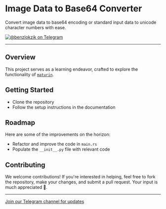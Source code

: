 # Image Data to Base64 Converter

Convert image data to base64 encoding or standard input data to unicode character numbers with ease.

[![@benzlokzik on Telegram](https://img.shields.io/badge/Telegram-Channel-blue.svg?logo=telegram)](https://t.me/benzlokzik)

---

## Overview

This project serves as a learning endeavor, crafted to explore the functionality of [`maturin`](https://github.com/PyO3/maturin).

## Getting Started

- Clone the repository
- Follow the setup instructions in the documentation

## Roadmap

Here are some of the improvements on the horizon:

- Refactor and improve the code in `main.rs`
- Populate the `__init__.py` file with relevant code

## Contributing

We welcome contributions! If you're interested in helping, feel free to fork the repository, make your changes, and submit a pull request. Your input is much appreciated 💜.

---

[Join our Telegram channel for updates](https://t.me/benzlokzik)
